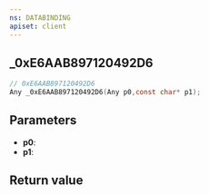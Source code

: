 ```yaml
---
ns: DATABINDING
apiset: client
---
```

## _0xE6AAB897120492D6

```c
// 0xE6AAB897120492D6
Any _0xE6AAB897120492D6(Any p0,const char* p1);
```


## Parameters
* **p0**:
* **p1**:

## Return value